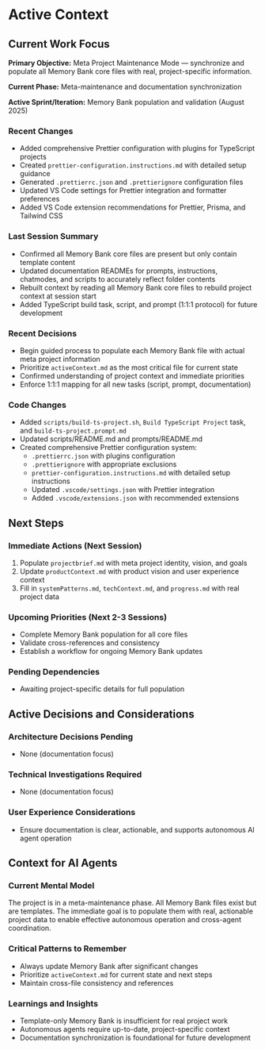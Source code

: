 # Active Context

## Current Work Focus

**Primary Objective:**
Meta Project Maintenance Mode — synchronize and populate all Memory Bank core files with real, project-specific information.

**Current Phase:**
Meta-maintenance and documentation synchronization

**Active Sprint/Iteration:**
Memory Bank population and validation (August 2025)

### Recent Changes

- Added comprehensive Prettier configuration with plugins for TypeScript projects
- Created `prettier-configuration.instructions.md` with detailed setup guidance
- Generated `.prettierrc.json` and `.prettierignore` configuration files
- Updated VS Code settings for Prettier integration and formatter preferences
- Added VS Code extension recommendations for Prettier, Prisma, and Tailwind CSS

### Last Session Summary

- Confirmed all Memory Bank core files are present but only contain template content
- Updated documentation READMEs for prompts, instructions, chatmodes, and scripts to accurately reflect folder contents
- Rebuilt context by reading all Memory Bank core files to rebuild project context at session start
- Added TypeScript build task, script, and prompt (1:1:1 protocol) for future development

### Recent Decisions

- Begin guided process to populate each Memory Bank file with actual meta project information
- Prioritize `activeContext.md` as the most critical file for current state
- Confirmed understanding of project context and immediate priorities
- Enforce 1:1:1 mapping for all new tasks (script, prompt, documentation)

### Code Changes

- Added `scripts/build-ts-project.sh`, `Build TypeScript Project` task, and `build-ts-project.prompt.md`
- Updated scripts/README.md and prompts/README.md
- Created comprehensive Prettier configuration system:
  - `.prettierrc.json` with plugins configuration
  - `.prettierignore` with appropriate exclusions
  - `prettier-configuration.instructions.md` with detailed setup instructions
  - Updated `.vscode/settings.json` with Prettier integration
  - Added `.vscode/extensions.json` with recommended extensions

## Next Steps

### Immediate Actions (Next Session)

1. Populate `projectbrief.md` with meta project identity, vision, and goals
2. Update `productContext.md` with product vision and user experience context
3. Fill in `systemPatterns.md`, `techContext.md`, and `progress.md` with real project data

### Upcoming Priorities (Next 2-3 Sessions)

- Complete Memory Bank population for all core files
- Validate cross-references and consistency
- Establish a workflow for ongoing Memory Bank updates

### Pending Dependencies

- Awaiting project-specific details for full population

## Active Decisions and Considerations

### Architecture Decisions Pending

- None (documentation focus)

### Technical Investigations Required

- None (documentation focus)

### User Experience Considerations

- Ensure documentation is clear, actionable, and supports autonomous AI agent operation

## Context for AI Agents

### Current Mental Model

The project is in a meta-maintenance phase. All Memory Bank files exist but are templates. The immediate goal is to populate them with real, actionable project data to enable effective autonomous operation and cross-agent coordination.

### Critical Patterns to Remember

- Always update Memory Bank after significant changes
- Prioritize `activeContext.md` for current state and next steps
- Maintain cross-file consistency and references

### Learnings and Insights

- Template-only Memory Bank is insufficient for real project work
- Autonomous agents require up-to-date, project-specific context
- Documentation synchronization is foundational for future development

